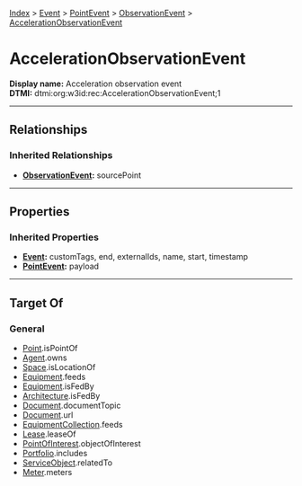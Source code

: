 [Index](../../../index.md) > [Event](../../Event.md) > [PointEvent](../PointEvent.md) > [ObservationEvent](ObservationEvent.md) > [AccelerationObservationEvent](#)
# AccelerationObservationEvent

**Display name:** Acceleration observation event<br />
**DTMI:** dtmi:org:w3id:rec:AccelerationObservationEvent;1

---

## Relationships

### Inherited Relationships
* **[ObservationEvent](ObservationEvent.md):** sourcePoint

---

## Properties

### Inherited Properties
* **[Event](../../Event.md):** customTags, end, externalIds, name, start, timestamp
* **[PointEvent](../PointEvent.md):** payload

---

## Target Of
### General
* [Point](../../../Point/Point.md).isPointOf
* [Agent](../../../Agent/Agent.md).owns
* [Space](../../../Space/Space.md).isLocationOf
* [Equipment](../../../Asset/Equipment/Equipment.md).feeds
* [Equipment](../../../Asset/Equipment/Equipment.md).isFedBy
* [Architecture](../../../Space/Architecture/Architecture.md).isFedBy
* [Document](../../../Information/Document/Document.md).documentTopic
* [Document](../../../Information/Document/Document.md).url
* [EquipmentCollection](../../../Collection/Equipment-.md).feeds
* [Lease](../../Lease.md).leaseOf
* [PointOfInterest](../../../Information/PointOfInterest.md).objectOfInterest
* [Portfolio](../../../Collection/Portfolio.md).includes
* [ServiceObject](../../../Information/ServiceObject/ServiceObject.md).relatedTo
* [Meter](../../../Asset/Equipment/Meter/Meter.md).meters
